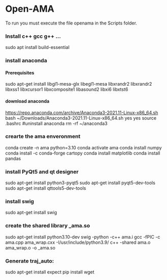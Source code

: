 # Open-AMA
To run you must execute the file openama in the Scripts folder.

### Install c++ gcc g++ ...
sudo apt install build-essential

### install anaconda 
#### Prerequisites
sudo apt-get install libgl1-mesa-glx libegl1-mesa libxrandr2 libxrandr2 libxss1 libxcursor1 libxcomposite1 libasound2 libxi6 libxtst6
#### download anaconda
https://repo.anaconda.com/archive/Anaconda3-2021.11-Linux-x86_64.sh
bash ~/Downloads/Anaconda3-2021.11-Linux-x86_64.sh
yes
yes
source .bashrc
#uninstall anaconda
rm -rf ~/anaconda3

### crearte the ama enveronment 
conda create -n ama python=3.10
conda activate ama
conda install numpy
conda install -c conda-forge cartopy
conda install matplotlib
conda install pandas



### install PyQt5 and qt designer 
sudo apt-get install python3-pyqt5
sudo apt-get install pyqt5-dev-tools
sudo apt-get install qttools5-dev-tools


### install swig
sudo apt-get install swig

### create the shared library _ama.so
sudo apt-get install python3.10-dev
swig -python -c++ ama.i
gcc -fPIC -c ama.cpp ama_wrap.cxx -I/usr/include/python3.9/
c++ -shared ama.o ama_wrap.o -o _ama.so







	
### Generate traj_auto:
sudo apt-get install expect
pip install wget
	
